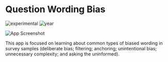 # Question Wording Bias

![experimental](https://img.shields.io/badge/lifecycle-experimental-orange)
![year](https://img.shields.io/badge/year-2017-red)

![App Screenshot](https://sites.psu.edu/shinyapps/files/2018/11/0a8de49086cc92ee4ce94be9e7f2a02658897b7c-sb-2jdy2ae.jpg)

This app is focused on learning about common types of biased wording in survey samples (deliberate bias; filtering; anchoring; unintentional bias; unnecessary complexity; and asking the uninformed).
